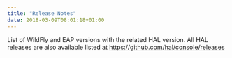 ```yaml
---
title: "Release Notes"
date: 2018-03-09T08:01:18+01:00
---
```

List of WildFly and EAP versions with the related HAL version. All HAL releases are also available listed at https://github.com/hal/console/releases 
